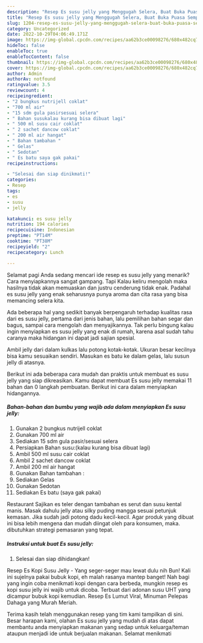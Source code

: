 ```yaml
---
description: "Resep Es susu jelly yang Menggugah Selera, Buat Buka Puasa Sempurna"
title: "Resep Es susu jelly yang Menggugah Selera, Buat Buka Puasa Sempurna"
slug: 1204-resep-es-susu-jelly-yang-menggugah-selera-buat-buka-puasa-sempurna
category: Uncategorized
date: 2022-10-29T04:06:49.171Z
image: https://img-global.cpcdn.com/recipes/aa62b3ce00098276/680x482cq70/es-susu-jelly-foto-resep-utama.jpg
hideToc: false
enableToc: true
enableTocContent: false
thumbnail: https://img-global.cpcdn.com/recipes/aa62b3ce00098276/680x482cq70/es-susu-jelly-foto-resep-utama.jpg
cover: https://img-global.cpcdn.com/recipes/aa62b3ce00098276/680x482cq70/es-susu-jelly-foto-resep-utama.jpg
author: Admin
authorAv: notfound
ratingvalue: 3.5
reviewcount: 4
recipeingredient:
- "2 bungkus nutrijell coklat"
- "700 ml air"
- "15 sdm gula pasirsesuai selera"
- " Bahan susukalau kurang bisa dibuat lagi"
- " 500 ml susu cair coklat"
- " 2 sachet dancow coklat"
- " 200 ml air hangat"
- " Bahan tambahan "
- " Gelas"
- " Sedotan"
- " Es batu saya gak pakai"
recipeinstructions:

- "Selesai dan siap dinikmati!"
categories:
- Resep
tags:
- es
- susu
- jelly

katakunci: es susu jelly 
nutrition: 194 calories
recipecuisine: Indonesian
preptime: "PT14M"
cooktime: "PT38M"
recipeyield: "2"
recipecategory: Lunch

---
```



Selamat pagi Anda sedang mencari ide resep es susu jelly yang menarik? Cara menyiapkannya sangat gampang. Tapi Kalau keliru mengolah maka hasilnya tidak akan memuaskan dan justru cenderung tidak enak. Padahal es susu jelly yang enak seharusnya punya aroma dan cita rasa yang bisa memancing selera kita.


Ada beberapa hal yang sedikit banyak berpengaruh terhadap kualitas rasa dari es susu jelly, pertama dari jenis bahan, lalu pemilihan bahan segar dan bagus, sampai cara mengolah dan menyajikannya. Tak perlu bingung kalau ingin menyiapkan es susu jelly yang enak di rumah, karena asal sudah tahu caranya maka hidangan ini dapat jadi sajian spesial.

Ambil jelly dari dalam kulkas lalu potong kotak-kotak. Ukuran besar kecilnya bisa kamu sesuaikan sendiri. Masukan es batu ke dalam gelas, lalu susun jelly di atasnya.


Berikut ini ada beberapa cara mudah dan praktis untuk membuat es susu jelly yang siap dikreasikan. Kamu dapat membuat Es susu jelly memakai 11 bahan dan 0 langkah pembuatan. Berikut ini cara dalam menyiapkan hidangannya.

<!--inarticleads1-->

##### Bahan-bahan dan bumbu yang wajib ada dalam menyiapkan Es susu jelly:

1. Gunakan 2 bungkus nutrijell coklat
1. Gunakan 700 ml air
1. Sediakan 15 sdm gula pasir/sesuai selera
1. Persiapkan  Bahan susu:(kalau kurang bisa dibuat lagi)
1. Ambil  500 ml susu cair coklat
1. Ambil  2 sachet dancow coklat
1. Ambil  200 ml air hangat
1. Gunakan  Bahan tambahan :
1. Sediakan  Gelas
1. Gunakan  Sedotan
1. Sediakan  Es batu (saya gak pakai)


Restaurant Sajikan es teler dengan tambahan es serut dan susu kental manis. Masak dahulu jelly atau silky puding mangga sesuai petunjuk kemasan. Jika sudah jadi potong dadu kecil-kecil. Agar produk yang dibuat ini bisa lebih mengena dan mudah diingat oleh para konsumen, maka. dibutuhkan strategi pemasaran yang tepat. 

<!--inarticleads2-->

##### Instruksi untuk buat Es susu jelly:


1. Selesai dan siap dihidangkan!

Resep Es Kopi Susu Jelly - Yang seger-seger mau lewat dulu nih Bun! Kali ini sujelnya pakai bubuk kopi, eh malah rasanya mantep banget! Nah bagi yang ingin coba menikmati kopi dengan cara berbeda, mungkin resep es kopi susu jelly ini wajib untuk dicoba. Terbuat dari adonan susu UHT yang dicampur bubuk kopi kemudian. Resep Es Lumut Viral, Minuman Pelepas Dahaga yang Murah Meriah. 

Terima kasih telah menggunakan resep yang tim kami tampilkan di sini. Besar harapan kami, olahan Es susu jelly yang mudah di atas dapat membantu anda menyiapkan makanan yang sedap untuk keluarga/teman ataupun menjadi ide untuk berjualan makanan. Selamat menikmati
